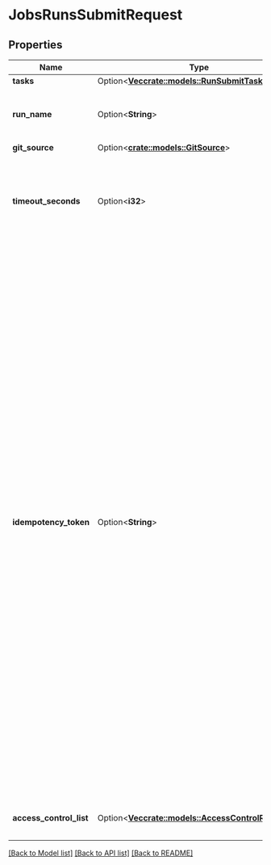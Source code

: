 # JobsRunsSubmitRequest

## Properties

Name | Type | Description | Notes
------------ | ------------- | ------------- | -------------
**tasks** | Option<[**Vec<crate::models::RunSubmitTaskSettings>**](RunSubmitTaskSettings.md)> |  | [optional]
**run_name** | Option<**String**> | An optional name for the run. The default value is `Untitled`. | [optional]
**git_source** | Option<[**crate::models::GitSource**](GitSource.md)> |  | [optional]
**timeout_seconds** | Option<**i32**> | An optional timeout applied to each run of this job. The default behavior is to have no timeout. | [optional]
**idempotency_token** | Option<**String**> | An optional token that can be used to guarantee the idempotency of job run requests. If a run with the provided token already exists, the request does not create a new run but returns the ID of the existing run instead. If a run with the provided token is deleted, an error is returned.  If you specify the idempotency token, upon failure you can retry until the request succeeds. Databricks guarantees that exactly one run is launched with that idempotency token.  This token must have at most 64 characters.  For more information, see [How to ensure idempotency for jobs](https://kb.databricks.com/jobs/jobs-idempotency.html). | [optional]
**access_control_list** | Option<[**Vec<crate::models::AccessControlRequest>**](AccessControlRequest.md)> | List of permissions to set on the job. | [optional]

[[Back to Model list]](../README.md#documentation-for-models) [[Back to API list]](../README.md#documentation-for-api-endpoints) [[Back to README]](../README.md)


